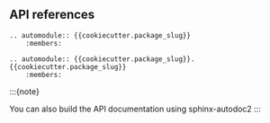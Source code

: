 ## API references

```{eval-rst}
.. automodule:: {{cookiecutter.package_slug}}
    :members:

.. automodule:: {{cookiecutter.package_slug}}.{{cookiecutter.package_slug}}
    :members:
```

:::{note}

You can also build the API documentation using sphinx-autodoc2
:::
